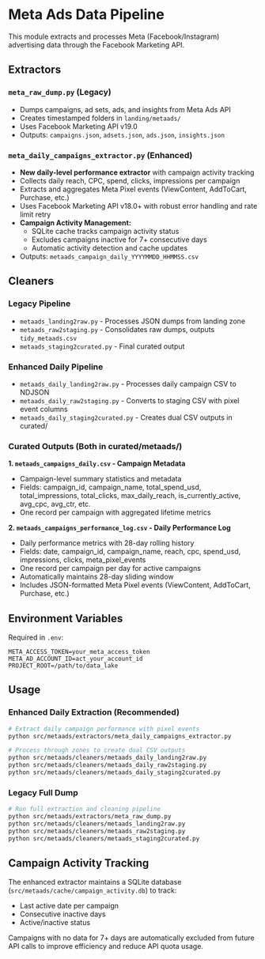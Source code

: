 # Meta Ads Data Pipeline

This module extracts and processes Meta (Facebook/Instagram) advertising data through the Facebook Marketing API.

## Extractors

### `meta_raw_dump.py` (Legacy)
- Dumps campaigns, ad sets, ads, and insights from Meta Ads API
- Creates timestamped folders in `landing/metaads/`
- Uses Facebook Marketing API v19.0
- Outputs: `campaigns.json`, `adsets.json`, `ads.json`, `insights.json`

### `meta_daily_campaigns_extractor.py` (Enhanced)
- **New daily-level performance extractor** with campaign activity tracking
- Collects daily reach, CPC, spend, clicks, impressions per campaign
- Extracts and aggregates Meta Pixel events (ViewContent, AddToCart, Purchase, etc.)
- Uses Facebook Marketing API v18.0+ with robust error handling and rate limit retry
- **Campaign Activity Management:**
  - SQLite cache tracks campaign activity status
  - Excludes campaigns inactive for 7+ consecutive days
  - Automatic activity detection and cache updates
- Outputs: `metaads_campaign_daily_YYYYMMDD_HHMMSS.csv`

## Cleaners

### Legacy Pipeline
- `metaads_landing2raw.py` - Processes JSON dumps from landing zone
- `metaads_raw2staging.py` - Consolidates raw dumps, outputs `tidy_metaads.csv` 
- `metaads_staging2curated.py` - Final curated output

### Enhanced Daily Pipeline
- `metaads_daily_landing2raw.py` - Processes daily campaign CSV to NDJSON
- `metaads_daily_raw2staging.py` - Converts to staging CSV with pixel event columns
- `metaads_daily_staging2curated.py` - Creates dual CSV outputs in curated/

### Curated Outputs (Both in curated/metaads/)

**1. `metaads_campaigns_daily.csv` - Campaign Metadata**
- Campaign-level summary statistics and metadata
- Fields: campaign_id, campaign_name, total_spend_usd, total_impressions, total_clicks, max_daily_reach, is_currently_active, avg_cpc, avg_ctr, etc.
- One record per campaign with aggregated lifetime metrics

**2. `metaads_campaigns_performance_log.csv` - Daily Performance Log**  
- Daily performance metrics with 28-day rolling history
- Fields: date, campaign_id, campaign_name, reach, cpc, spend_usd, impressions, clicks, meta_pixel_events
- One record per campaign per day for active campaigns
- Automatically maintains 28-day sliding window
- Includes JSON-formatted Meta Pixel events (ViewContent, AddToCart, Purchase, etc.)

## Environment Variables

Required in `.env`:
```
META_ACCESS_TOKEN=your_meta_access_token
META_AD_ACCOUNT_ID=act_your_account_id
PROJECT_ROOT=/path/to/data_lake
```

## Usage

### Enhanced Daily Extraction (Recommended)
```bash
# Extract daily campaign performance with pixel events
python src/metaads/extractors/meta_daily_campaigns_extractor.py

# Process through zones to create dual CSV outputs
python src/metaads/cleaners/metaads_daily_landing2raw.py
python src/metaads/cleaners/metaads_daily_raw2staging.py
python src/metaads/cleaners/metaads_daily_staging2curated.py
```

### Legacy Full Dump
```bash
# Run full extraction and cleaning pipeline
python src/metaads/extractors/meta_raw_dump.py
python src/metaads/cleaners/metaads_landing2raw.py
python src/metaads/cleaners/metaads_raw2staging.py
python src/metaads/cleaners/metaads_staging2curated.py
```

## Campaign Activity Tracking

The enhanced extractor maintains a SQLite database (`src/metaads/cache/campaign_activity.db`) to track:
- Last active date per campaign  
- Consecutive inactive days
- Active/inactive status

Campaigns with no data for 7+ days are automatically excluded from future API calls to improve efficiency and reduce API quota usage.
